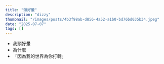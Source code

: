 ```yaml
---
title: "頭好暈"
description: "dizzy"
thumbnail: "/images/posts/4b3f98ab-d856-4a52-a1b0-bd76bd035b34.jpeg"
date: "2025-07-07"
tags: []
---
```

- 我頭好暈
- 為什麼
- 「因為我的世界為你打轉」

